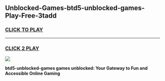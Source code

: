 
## Unblocked-Games-btd5-unblocked-games-Play-Free-3tadd
<h3>
<a href="https://premium76.site?title=btd5-unblocked-games&ref=17A">CLICK TO PLAY</a></h3>
<hr>

<h3>
<a href="https://premium76.site?title=btd5-unblocked-games&ref=17A">CLICK 2 PLAY</a>
  
</h3>

<a href="https://premium76.site?title=btd5-unblocked-games&ref=17A"><img src="https://clearcache.store/games.png"></a>


**btd5-unblocked-games games unblocked: Your Gateway to Fun and Accessible Online Gaming**

